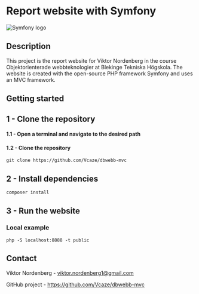 
# Report website with Symfony

![Symfony logo](https://symfony.com/logos/symfony_black_02.svg)

## Description
This project is the report website for Viktor Nordenberg in the course Objektorienterade webbteknologier at Blekinge Tekniska Högskola. The website is created with the open-source PHP framework Symfony and uses an MVC framework.

## Getting started

## 1 - Clone the repository

#### 1.1 - Open a terminal and navigate to the desired path

#### 1.2 - Clone the repository
```
git clone https://github.com/Vcaze/dbwebb-mvc
```

## 2 - Install dependencies
```
composer install
```

## 3 - Run the website

### Local example
```
php -S localhost:8888 -t public
```

## Contact
Viktor Nordenberg - viktor.nordenberg1@gmail.com

GitHub project - https://github.com/Vcaze/dbwebb-mvc
